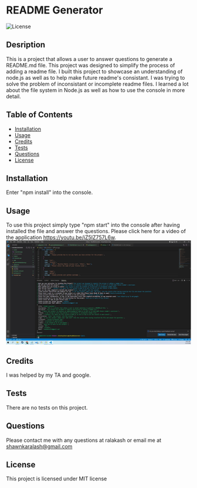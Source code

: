 # README Generator
  ![License](https://img.shields.io/badge/license-MIT-blue.svg)
  ## Desription
  
  This is a project that allows a user to answer questions to generate a README.md file. 
  This project was designed to simplify the process of adding a readme file.
  I built this project to showcase an understanding of node.js as well as to help make future readme's consistant.
  I was trying to solve the problem of inconsistant or incomplete readme files.
  I learned a lot about the file system in Node.js as well as how to use the console in more detail.
  
  ## Table of Contents

  - [Installation](#installation)
  - [Usage](#usage)
  - [Credits](#credits)
  - [Tests](#tests)
  - [Questions](#questions)
  - [License](#license)


  ## Installation

  Enter "npm install" into the console. 

  ## Usage 

  To use this project simply type "npm start" into the console after having installed the file and answer the questions.
  Please click here for a video of the application https://youtu.be/iZ5IZ757L6w.
  ![screenshot of application](/assets/screenshot.jpg)

  ## Credits

  I was helped by my TA and google.

  ## Tests

  There are no tests on this project.

  ## Questions

  Please contact me with any questions at ralakash
  or email me at shawnkaralash@gmail.com

  ## License
  This project is licensed under MIT license

  
